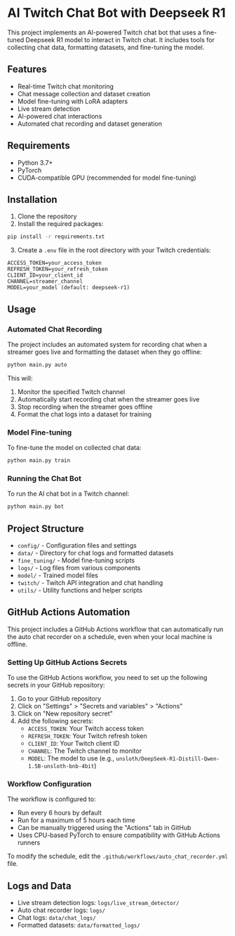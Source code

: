 # AI Twitch Chat Bot with Deepseek R1

This project implements an AI-powered Twitch chat bot that uses a fine-tuned Deepseek R1 model to interact in Twitch chat. It includes tools for collecting chat data, formatting datasets, and fine-tuning the model.

## Features

- Real-time Twitch chat monitoring
- Chat message collection and dataset creation
- Model fine-tuning with LoRA adapters
- Live stream detection
- AI-powered chat interactions
- Automated chat recording and dataset generation

## Requirements

- Python 3.7+
- PyTorch
- CUDA-compatible GPU (recommended for model fine-tuning)

## Installation

1. Clone the repository
2. Install the required packages:

```bash
pip install -r requirements.txt
```

3. Create a `.env` file in the root directory with your Twitch credentials:

```
ACCESS_TOKEN=your_access_token
REFRESH_TOKEN=your_refresh_token
CLIENT_ID=your_client_id
CHANNEL=streamer_channel
MODEL=your_model (default: deepseek-r1)
```

## Usage

### Automated Chat Recording

The project includes an automated system for recording chat when a streamer goes live and formatting the dataset when they go offline:

```bash
python main.py auto
```

This will:
1. Monitor the specified Twitch channel
2. Automatically start recording chat when the streamer goes live
3. Stop recording when the streamer goes offline
4. Format the chat logs into a dataset for training

### Model Fine-tuning

To fine-tune the model on collected chat data:

```bash
python main.py train
```

### Running the Chat Bot

To run the AI chat bot in a Twitch channel:

```bash
python main.py bot
```

## Project Structure

- `config/` - Configuration files and settings
- `data/` - Directory for chat logs and formatted datasets
- `fine_tuning/` - Model fine-tuning scripts
- `logs/` - Log files from various components
- `model/` - Trained model files
- `twitch/` - Twitch API integration and chat handling
- `utils/` - Utility functions and helper scripts

## GitHub Actions Automation

This project includes a GitHub Actions workflow that can automatically run the auto chat recorder on a schedule, even when your local machine is offline.

### Setting Up GitHub Actions Secrets

To use the GitHub Actions workflow, you need to set up the following secrets in your GitHub repository:

1. Go to your GitHub repository
2. Click on "Settings" > "Secrets and variables" > "Actions"
3. Click on "New repository secret"
4. Add the following secrets:
   - `ACCESS_TOKEN`: Your Twitch access token
   - `REFRESH_TOKEN`: Your Twitch refresh token
   - `CLIENT_ID`: Your Twitch client ID
   - `CHANNEL`: The Twitch channel to monitor
   - `MODEL`: The model to use (e.g., `unsloth/DeepSeek-R1-Distill-Qwen-1.5B-unsloth-bnb-4bit`)

### Workflow Configuration

The workflow is configured to:
- Run every 6 hours by default
- Run for a maximum of 5 hours each time
- Can be manually triggered using the "Actions" tab in GitHub
- Uses CPU-based PyTorch to ensure compatibility with GitHub Actions runners

To modify the schedule, edit the `.github/workflows/auto_chat_recorder.yml` file.

## Logs and Data

- Live stream detection logs: `logs/live_stream_detector/`
- Auto chat recorder logs: `logs/`
- Chat logs: `data/chat_logs/`
- Formatted datasets: `data/formatted_logs/`
